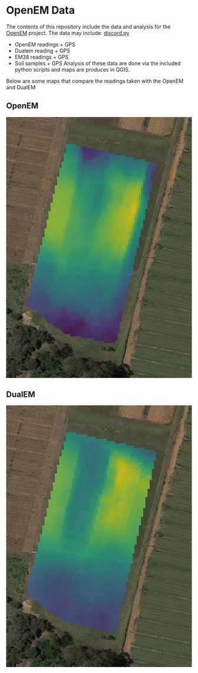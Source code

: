 # OpenEM Data
The contents of this repository include the data and analysis for the [OpenEM](https://github.com/KipCrossing/OpenEM) project. The data may include:
[discord.py](https://pypi.org/project/discord.py/)
* OpenEM readings + GPS
* Dualem reading + GPS
* EM38 readings + GPS
* Soil samples + GPS
Analysis of these data are done via the included python scripts and maps are produces in QGIS.

Below are some maps that compare the readings taken with the  OpenEM and DualEM


## OpenEM
![alt text](Cobbity8/Screenshots/OpenEM_con_Ave7_chipped.png)

## DualEM
![alt text](Cobbity8/Screenshots/Dualem_mixed032HCPcon.png)
